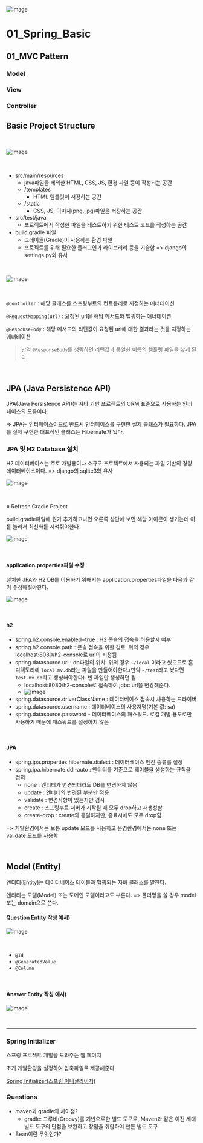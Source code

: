 ![image](https://user-images.githubusercontent.com/93081720/172037595-5d53b57e-9d25-48b5-8433-485d78b311c8.png)

# 01_Spring_Basic



## 01_MVC Pattern



### Model



### View



### Controller







## Basic Project Structure

<br>

![image](https://user-images.githubusercontent.com/93081720/172045696-f2418b0e-fd0f-46fc-8298-4b41947f8de2.png)

<br>

- src/main/resources
  - java파일을 제외한 HTML, CSS, JS, 환경 파일 등이 작성되는 공간
  - /templates
    - HTML 템플릿이 저장하는 공간
  - /static
    - CSS, JS, 이미지(png, jpg)파일을 저장하는 공간
- src/test/java
  - 프로젝트에서 작성한 파일을 테스트하기 위한 테스트 코드를 작성하는 공간
- build.gradle 파일
  - 그레이들(Gradle)이 사용하는 환경 파일
  - 프로젝트를 위해 필요한 플러그인과 라이브러리 등을 기술함 => django의 settings.py와 유사



<br>

![image](https://user-images.githubusercontent.com/93081720/172045895-74cf3374-b25a-4e19-b266-89b392911428.png)

<br>

`@Controller` : 해당 클래스를 스프링부트의 컨트롤러로 지정하는 애너테이션

`@RequestMapping(url)` : 요청된 url을 해당 메서드와 맵핑하는 애너테이션

`@ResponseBody` : 해당 메서드의 리턴값이 요청된 url에 대한 결과라는 것을 지정하는 애너테이션 

> 만약 `@ResponseBody`를 생략하면 리턴값과 동일한 이름의 템플릿 파일을 찾게 된다.



<br>

## JPA (Java Persistence API)

JPA(Java Persistence API)는 자바 기반 프로젝트의 ORM 표준으로 사용하는 인터페이스의 모음이다.

=> JPA는 인터페이스이므로 반드시 인터페이스를 구현한 실제 클래스가 필요하다. JPA를 실제 구현한 대표적인 클래스는 Hibernate가 있다.



### JPA 및 H2 Database 설치

H2 데이터베이스는 주로 개발용이나 소규모 프로젝트에서 사용되는 파일 기반의 경량 데이터베이스이다. => django의 sqlite3와 유사

![image](https://user-images.githubusercontent.com/93081720/172048322-1e238f42-3d0d-4cb0-b01f-4278f0efad56.png)

<br>

※ Refresh Gradle Project

build.gradle파일에 뭔가 추가하고나면 오른쪽 상단에 보면 해당 아이콘이 생기는데 이를 눌러서 최신화를 시켜줘야한다.

![image](https://user-images.githubusercontent.com/93081720/172046530-0d9ca067-da64-44bb-843d-744285bf4f12.png)

<br>

#### application.properties파일 수정

설치한 JPA와 H2 DB를 이용하기 위해서는 application.properties파일을 다음과 같이 수정해줘야한다.

![image](https://user-images.githubusercontent.com/93081720/172048474-89c2f712-b3ca-4bbd-9271-267c6b035013.png)

<br>

#### h2

- spring.h2.console.enabled=true : H2 콘솔의 접속을 허용할지 여부
- spring.h2.console.path : 콘솔 접속을 위한 경로. 위의 경우 localhost:8080/h2-console로 url이 지정됨
- spring.datasource.url : db파일의 위치. 위의 경우 `~/local` 이라고 썼으므로 홈 디렉토리에 `local.mv.db`라는 파일을 만들어야한다.(만약 `~/test`라고 썼다면 `test.mv.db`라고 생성해야한다). 빈 파일만 생성하면 됨.
  - localhost:8080/h2-console로 접속하여 jdbc url을 변경해준다.
  - ![image](https://user-images.githubusercontent.com/93081720/172047458-efc18f1c-8986-44dc-9858-c756bdda8d9c.png)
- spring.datasource.driverClassName : 데이터베이스 접속시 사용하는 드라이버
- spring.datasource.username : 데이터베이스의 사용자명(기본 값: sa)
- spring.datasource.password - 데이터베이스의 패스워드. 로컬 개발 용도로만 사용하기 때문에 패스워드를 설정하지 않음

<br>

#### JPA

- spring.jpa.properties.hibernate.dialect : 데이터베이스 엔진 종류를 설정
- spring.jpa.hibernate.ddl-auto : 엔티티를 기준으로 테이블을 생성하는 규칙을 정의
  - none : 엔티티가 변경되더라도 DB를 변경하지 않음
  - update : 엔티티의 변경된 부분만 적용
  - validate : 변경사항이 있는지만 검사
  - create : 스프링부트 서버가 시작될 때 모두 drop하고 재생성함
  - create-drop : create와 동일하지만, 종료시에도 모두 drop함

=> 개발환경에서는 보통 update 모드를 사용하고 운영환경에서는 none 또는 validate 모드를 사용함

<br>

## Model (Entity)

엔티티(Entity)는 데이터베이스 테이블과 맵핑되는 자바 클래스를 말한다. 

엔티티는 모델(Model) 또는 도메인 모델이라고도 부른다. => 폴더명을 쓸 경우 model 또는 domain으로 쓴다. 



#### Question Entity 작성 예시)

![image](https://user-images.githubusercontent.com/93081720/172059209-f00b8a22-a345-429c-8c98-2d035c91b9a3.png)

<br>

- `@Id`
- `@GeneratedValue`
- `@Column`

<br>

#### Answer Entity 작성 예시)

![image](https://user-images.githubusercontent.com/93081720/172059267-819ed66f-2cbb-4c05-bf5d-97c4544ad878.png)

<br>







----

### Spring Initializer

스프링 프로젝트 개발을 도와주는 웹 페이지

초기 개발환경을 설정하여 압축파일로 제공해준다

[Spring Initializer(스프링 이니셜라이저)](https://start.spring.io/)



### Questions

- maven과 gradle의 차이점?
  - gradle: 그루비(Groovy)를 기반으로한 빌드 도구로, Maven과 같은 이전 세대 빌드 도구의 단점을 보완하고 장점을 취합하여 만든 빌드 도구
- Bean이란 무엇인가?